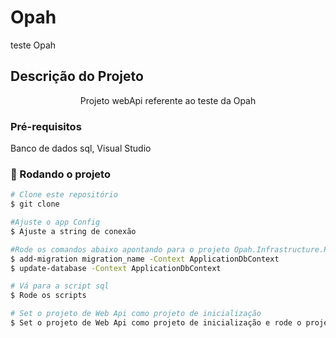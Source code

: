 # Opah
teste Opah

## Descrição do Projeto
<p align="center">Projeto webApi referente ao teste da Opah</p>

### Pré-requisitos

Banco de dados sql, Visual Studio

### 🎲 Rodando o projeto

```bash
# Clone este repositório
$ git clone 

#Ajuste o app Config 
$ Ajuste a string de conexão

#Rode os comandos abaixo apontando para o projeto Opah.Infrastructure.Persistence
$ add-migration migration_name -Context ApplicationDbContext
$ update-database -Context ApplicationDbContext

# Vá para a script sql
$ Rode os scripts

# Set o projeto de Web Api como projeto de inicialização
$ Set o projeto de Web Api como projeto de inicialização e rode o projeto

